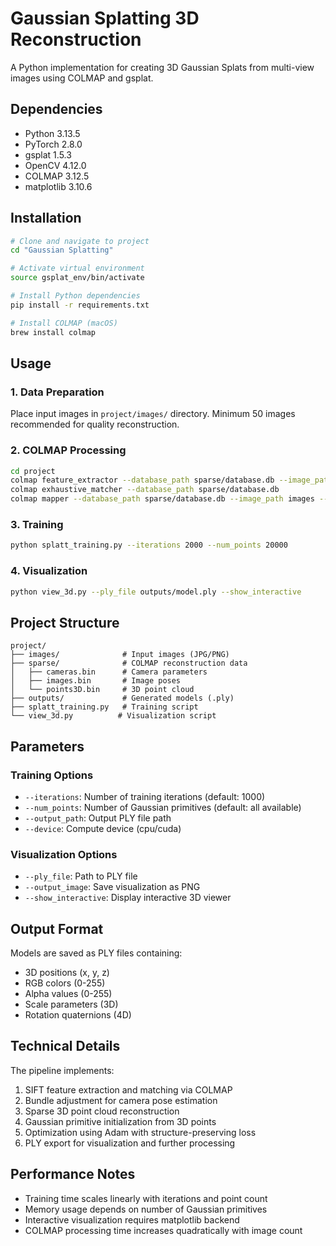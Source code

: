 # Gaussian Splatting 3D Reconstruction

A Python implementation for creating 3D Gaussian Splats from multi-view images using COLMAP and gsplat.

## Dependencies

- Python 3.13.5
- PyTorch 2.8.0
- gsplat 1.5.3
- OpenCV 4.12.0
- COLMAP 3.12.5
- matplotlib 3.10.6

## Installation

```bash
# Clone and navigate to project
cd "Gaussian Splatting"

# Activate virtual environment
source gsplat_env/bin/activate

# Install Python dependencies
pip install -r requirements.txt

# Install COLMAP (macOS)
brew install colmap
```

## Usage

### 1. Data Preparation
Place input images in `project/images/` directory. Minimum 50 images recommended for quality reconstruction.

### 2. COLMAP Processing
```bash
cd project
colmap feature_extractor --database_path sparse/database.db --image_path images/
colmap exhaustive_matcher --database_path sparse/database.db
colmap mapper --database_path sparse/database.db --image_path images --output_path sparse/
```

### 3. Training
```bash
python splatt_training.py --iterations 2000 --num_points 20000
```

### 4. Visualization
```bash
python view_3d.py --ply_file outputs/model.ply --show_interactive
```

## Project Structure

```
project/
├── images/              # Input images (JPG/PNG)
├── sparse/              # COLMAP reconstruction data
│   ├── cameras.bin      # Camera parameters
│   ├── images.bin       # Image poses
│   └── points3D.bin     # 3D point cloud
├── outputs/             # Generated models (.ply)
├── splatt_training.py   # Training script
└── view_3d.py          # Visualization script
```

## Parameters

### Training Options
- `--iterations`: Number of training iterations (default: 1000)
- `--num_points`: Number of Gaussian primitives (default: all available)
- `--output_path`: Output PLY file path
- `--device`: Compute device (cpu/cuda)

### Visualization Options
- `--ply_file`: Path to PLY file
- `--output_image`: Save visualization as PNG
- `--show_interactive`: Display interactive 3D viewer

## Output Format

Models are saved as PLY files containing:
- 3D positions (x, y, z)
- RGB colors (0-255)
- Alpha values (0-255)
- Scale parameters (3D)
- Rotation quaternions (4D)

## Technical Details

The pipeline implements:
1. SIFT feature extraction and matching via COLMAP
2. Bundle adjustment for camera pose estimation
3. Sparse 3D point cloud reconstruction
4. Gaussian primitive initialization from 3D points
5. Optimization using Adam with structure-preserving loss
6. PLY export for visualization and further processing

## Performance Notes

- Training time scales linearly with iterations and point count
- Memory usage depends on number of Gaussian primitives
- Interactive visualization requires matplotlib backend
- COLMAP processing time increases quadratically with image count

